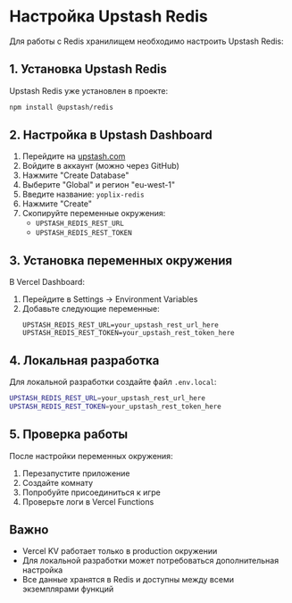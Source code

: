# Настройка Upstash Redis

Для работы с Redis хранилищем необходимо настроить Upstash Redis:

## 1. Установка Upstash Redis

Upstash Redis уже установлен в проекте:
```bash
npm install @upstash/redis
```

## 2. Настройка в Upstash Dashboard

1. Перейдите на [upstash.com](https://upstash.com)
2. Войдите в аккаунт (можно через GitHub)
3. Нажмите "Create Database"
4. Выберите "Global" и регион "eu-west-1"
5. Введите название: `yoplix-redis`
6. Нажмите "Create"
7. Скопируйте переменные окружения:
   - `UPSTASH_REDIS_REST_URL`
   - `UPSTASH_REDIS_REST_TOKEN`

## 3. Установка переменных окружения

В Vercel Dashboard:
1. Перейдите в Settings → Environment Variables
2. Добавьте следующие переменные:
   ```
   UPSTASH_REDIS_REST_URL=your_upstash_rest_url_here
   UPSTASH_REDIS_REST_TOKEN=your_upstash_rest_token_here
   ```

## 4. Локальная разработка

Для локальной разработки создайте файл `.env.local`:
```bash
UPSTASH_REDIS_REST_URL=your_upstash_rest_url_here
UPSTASH_REDIS_REST_TOKEN=your_upstash_rest_token_here
```

## 5. Проверка работы

После настройки переменных окружения:
1. Перезапустите приложение
2. Создайте комнату
3. Попробуйте присоединиться к игре
4. Проверьте логи в Vercel Functions

## Важно

- Vercel KV работает только в production окружении
- Для локальной разработки может потребоваться дополнительная настройка
- Все данные хранятся в Redis и доступны между всеми экземплярами функций
